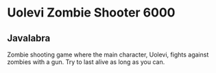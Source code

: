 # Uolevi Zombie Shooter 6000

## Javalabra

Zombie shooting game where the main character, Uolevi, fights against zombies with a gun. Try to last alive as long as you can.

